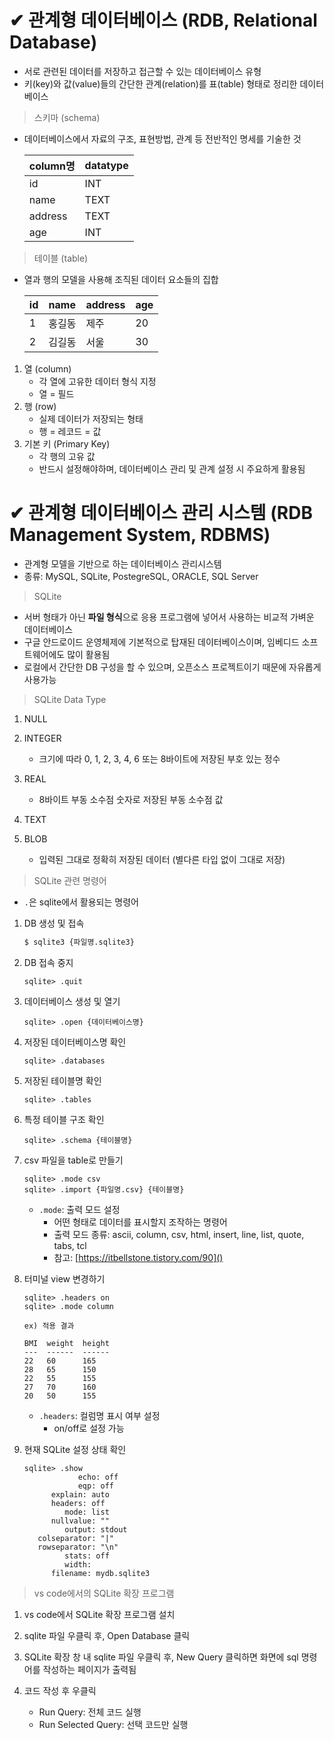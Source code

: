 # ✔ 관계형 데이터베이스 (RDB, Relational Database)

- 서로 관련된 데이터를 저장하고 접근할 수 있는 데이터베이스 유형
- 키(key)와 값(value)들의 간단한 관계(relation)를 표(table) 형태로 정리한 데이터베이스

> 스키마 (schema)

- 데이터베이스에서 자료의 구조, 표현방법, 관계 등 전반적인 명세를 기술한 것
  
  | column명 | datatype |
  | ------- | -------- |
  | id      | INT      |
  | name    | TEXT     |
  | address | TEXT     |
  | age     | INT      |

> 테이블 (table)

- 열과 행의 모델을 사용해 조직된 데이터 요소들의 집합
  
  | id  | name | address | age |
  | --- | ---- | ------- | --- |
  | 1   | 홍길동  | 제주      | 20  |
  | 2   | 김길동  | 서울      | 30  |
1. 열 (column)
   - 각 열에 고유한 데이터 형식 지정
   - 열 = 필드
2. 행 (row)
   - 실제 데이터가 저장되는 형태
   - 행 = 레코드 = 값
3. 기본 키 (Primary Key)
   - 각 행의 고유 값
   - 반드시 설정해야하며, 데이터베이스 관리 및 관계 설정 시 주요하게 활용됨



# ✔ 관계형 데이터베이스 관리 시스템 (RDB Management System, RDBMS)

- 관계형 모델을 기반으로 하는 데이터베이스 관리시스템
- 종류: MySQL, SQLite, PostegreSQL, ORACLE, SQL Server

> SQLite

- 서버 형태가 아닌 **파일 형식**으로 응용 프로그램에 넣어서 사용하는 비교적 가벼운 데이터베이스
- 구글 안드로이드 운영체제에 기본적으로 탑재된 데이터베이스이며, 임베디드 소프트웨어에도 많이 활용됨
- 로컬에서 간단한 DB 구성을 할 수 있으며, 오픈소스 프로젝트이기 때문에 자유롭게 사용가능

> SQLite Data Type

1. NULL

2. INTEGER
   - 크기에 따라 0, 1, 2, 3, 4, 6 또는 8바이트에 저장된 부호 있는 정수

3. REAL
   - 8바이트 부동 소수점 숫자로 저장된 부동 소수점 값

4. TEXT

5. BLOB
   - 입력된 그대로 정확히 저장된 데이터 (별다른 타입 없이 그대로 저장)

> SQLite 관련 명령어

- `.`은 sqlite에서 활용되는 명령어

1. DB 생성 및 접속
   
   ```bash
   $ sqlite3 {파일명.sqlite3}
   ```

2. DB 접속 중지
   
   ```
   sqlite> .quit
   ```

3. 데이터베이스 생성 및 열기
   
   ```
   sqlite> .open {데이터베이스명}
   ```

4. 저장된 데이터베이스명 확인
   
   ```
   sqlite> .databases
   ```

5. 저장된 테이블명 확인
   
   ```
   sqlite> .tables
   ```

6. 특정 테이블 구조 확인
   
   ```
   sqlite> .schema {테이블명}
   ```

7. csv 파일을 table로 만들기
   
   ```
   sqlite> .mode csv
   sqlite> .import {파일명.csv} {테이블명}
   ```

   - `.mode`: 출력 모드 설정
     - 어떤 형태로 데이터를 표시할지 조작하는 명령어
     - 출력 모드 종류: ascii, column, csv, html, insert, line, list, quote, tabs, tcl
     - 참고: [https://itbellstone.tistory.com/90]()

8. 터미널 view 변경하기
   
   ```
   sqlite> .headers on
   sqlite> .mode column
   ```

   ```
   ex) 적용 결과

   BMI  weight  height
   ---  ------  ------
   22   60      165
   28   65      150
   22   55      155
   27   70      160
   20   50      155  
   ```

   - `.headers`: 컬럼명 표시 여부 설정
     - on/off로 설정 가능

9. 현재 SQLite 설정 상태 확인
    
   ```
   sqlite> .show
               echo: off
               eqp: off
         explain: auto
         headers: off
            mode: list
         nullvalue: ""
            output: stdout
      colseparator: "|"
      rowseparator: "\n"
            stats: off
            width: 
         filename: mydb.sqlite3
   ```

> vs code에서의 SQLite 확장 프로그램

1. vs code에서 SQLite 확장 프로그램 설치

2. sqlite 파일 우클릭 후, Open Database 클릭

3. SQLite 확장 창 내 sqlite 파일 우클릭 후, New Query 클릭하면 화면에 sql 명령어를 작성하는 페이지가 출력됨

4. 코드 작성 후 우클릭
   - Run Query: 전체 코드 실행
   - Run Selected Query: 선택 코드만 실행